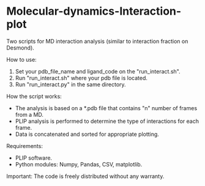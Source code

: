 # Molecular-dynamics-Interaction-plot
Two scripts for MD interaction analysis (similar to interaction fraction on Desmond).

How to use:
1. Set your pdb_file_name and ligand_code on the "run_interact.sh".
2. Run "run_interact.sh" where your pdb file is located.
3. Run "run_interact.py" in the same directory.

How the script works:
* The analysis is based on a *.pdb file that contains "n" number of frames from a MD.
* PLIP analysis is performed to determine the type of interactions for each frame.
* Data is concatenated and sorted for appropriate plotting.

Requirements:
- PLIP software.
- Python modules: Numpy, Pandas, CSV, matplotlib.

Important:
The code is freely distributed without any warranty.
